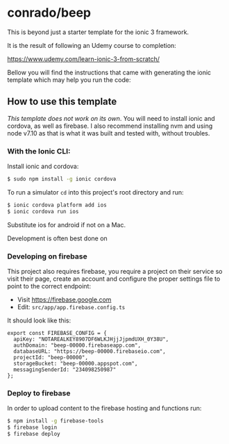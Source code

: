 # conrado/beep

This is beyond just a starter template for the ionic 3 framework.

It is the result of following an Udemy course to completion:

https://www.udemy.com/learn-ionic-3-from-scratch/

Bellow you will find the instructions that came with generating the ionic
template which may help you run the code:

## How to use this template

*This template does not work on its own*. You will need to install ionic and
cordova, as well as firebase. I also recommend installing nvm and using node
v7.10 as that is what it was built and tested with, without troubles.

### With the Ionic CLI:

Install ionic and cordova:

```bash
$ sudo npm install -g ionic cordova
```

To run a simulator `cd` into this project's root directory and run:

```bash
$ ionic cordova platform add ios
$ ionic cordova run ios
```

Substitute ios for android if not on a Mac.

Development is often best done on

### Developing on firebase

This project also requires firebase, you require a project on their service so
visit their page, create an account and configure the proper settings file to
point to the correct endpoint:

- Visit https://firebase.google.com
- Edit: `src/app/app.firebase.config.ts`

It should look like this:
```
export const FIREBASE_CONFIG = {
  apiKey: "NOTAREALKEY8907DF6WLKJHjjJjpmdUXH_0Y38U",
  authDomain: "beep-00000.firebaseapp.com",
  databaseURL: "https://beep-00000.firebaseio.com",
  projectId: "beep-00000",
  storageBucket: "beep-00000.appspot.com",
  messagingSenderId: "234098250987"
};
```

### Deploy to firebase

In order to upload content to the firebase hosting and functions run:

```bash
$ npm install -g firebase-tools
$ firebase login
$ firebase deploy
```
